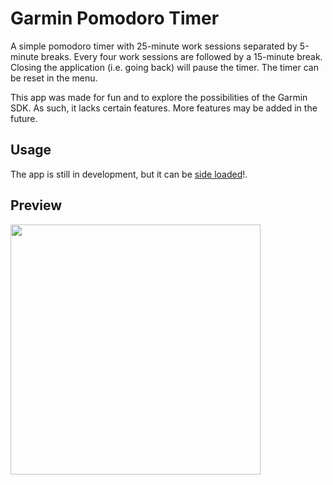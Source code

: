 # Garmin Pomodoro Timer


<p>A simple pomodoro timer with 25-minute work sessions separated by 5-minute breaks. Every four work sessions are followed by a 15-minute break. Closing the application (i.e. going back) will pause the timer. The timer can be reset in the menu.</p>

<p>This app was made for fun and to explore the possibilities of the Garmin SDK. As such, it lacks certain features. More features may be added in the future. <p>

<h2>Usage</h2>

The app is still in development, but it can be <a href="https://developer.garmin.com/connect-iq/connect-iq-basics/your-first-app">side loaded</a>!.

<h2>Preview</h2>

<img height=400 width=auto src="https://user-images.githubusercontent.com/78668556/133422341-d08145a6-a6f9-4587-acdc-2949e7264491.PNG" width="90%"></img> 
